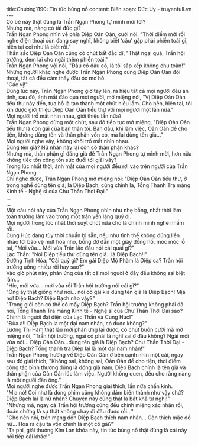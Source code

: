 title:Chương1190: Tin tức bùng nổ
content:
Biên soạn: Đức Uy - truyenfull.vn<br>---<br>Cô bé này thật đúng là Trần Ngạn Phong tự mình mời tới?<br>Nhưng mà, nàng có tài đức gì?<br>Trần Ngạn Phong nhìn về phía Diệp Oản Oản, cười nói, "Thời điểm mới rồi nghe điện thoại còn đang suy nghĩ, không biết ‘cậu’ gặp phải phiền toái gì, hiện tại coi như là biết rồi."<br>Thần sắc Diệp Oản Oản cũng có chút bất đắc dĩ, "Thật ngại quá, Trần hội trưởng, đem lại cho ngài thêm phiền toái."<br>Trần Ngạn Phong vội nói, "Đâu có đâu có, là tôi sắp xếp không chu toàn!"<br>Những người khác nghe được Trần Ngạn Phong cùng Diệp Oản Oản đối thoại, tất cả đều cảm thấy đầu óc mơ hồ.<br>"Các vị!"<br>Đúng lúc này, Trần Ngạn Phong giơ tay lên, ra hiệu tất cả mọi người đều an tĩnh, sau đó, ánh mắt đảo qua mọi người, mở miệng nói, "Vị Diệp Oản Oản tiểu thư này đến, tựa hồ là tạo thành một chút hiểu lầm. Cho nên, hiện tại, tôi xin được giới thiệu Diệp Oản Oản tiểu thư với mọi người một lần nữa."<br>Mọi người trố mắt nhìn nhau, giới thiệu lần nữa?<br>Trần Ngạn Phong dừng một chút, sau đó tiếp tục mở miệng, "Diệp Oản Oản tiểu thư là con gái của bạn thân tôi. Ban đầu, khi làm việc, Oản Oản để cho tiện, không dùng tên và thân phận vốn có, mà lại dùng tên giả..."<br>Mọi người nghe vậy, không khỏi trố mắt nhìn nhau.<br>Dùng tên giả? Nữ nhân này lại còn có thân phận khác?<br>Nhưng mà, thân phận gì đáng giá để Trần Ngạn Phong tự mình mời, hơn nữa không tiếc tốn công tốn sức đuổi tới giải vây?<br>Trong lúc nhất thời, ánh mắt của mọi người đều rơi vào trên người của Trần Ngạn Phong.<br>Chỉ nghe được, Trần Ngạn Phong mở miệng nói: "Diệp Oản Oản tiểu thư, ở trong nghề dùng tên giả, là Diệp Bạch, cũng chính là, Tổng Thanh Tra mảng Kinh tế - Nghệ sĩ của Chư Thần Thời Đại."<br>...<br>...<br>Một câu nói này của Trần Ngạn Phong nhìn như nhẹ bỗng, nhất thời làm toàn trường lâm vào trong một trận yên lặng quỷ dị.<br>Mọi người trong lúc nhất thời suýt chút nữa cho là chính mình nghe nhầm rồi.<br>Cung Húc đang tùy thời chuẩn bị sẵn, nếu như tình thế không đúng liền nhào tới bảo vệ mứt hoa nhỏ, bỗng đờ đẫn một giây đồng hồ, móc móc lỗ tai, "Mới vừa... Mới vừa Trần lão đầu nói cái quái gì?"<br>Lạc Thần: "Nói Diệp tiểu thư dùng tên giả...là Diệp Bạch!!"<br>Đường Tinh Hỏa: "Cái quỷ gì? Em gái Diệp Mộ Phàm là Diệp ca? Trần hội trưởng uống nhiều rồi hay sao?"<br>Vào giờ phút này, phản ứng của tất cả mọi người ở đây đều không sai biệt lắm...<br>"Híc, mới vừa... mới vừa rồi Trần hội trưởng nói cái gì?"<br>"Ông ấy thật giống như nói... nói cô gái kia dùng tên giả là Diệp Bạch! Mịa nó! Diệp Bạch? Diệp Bạch nào vậy?"<br>"Trong giới còn có thể có mấy Diệp Bạch? Trần hội trưởng không phải đã nói, Tổng Thanh Tra mảng Kinh tế - Nghệ sĩ của Chư Thần Thời Đại sao? Chính là người đại diện của Lạc Thần và Cung Húc!"<br>"Đùa à!! Diệp Bạch là một đại nam nhân, có được không?"<br>Lương Thi Hàm thật lâu mới phản ứng lại được, có chút buồn cười mà mở miệng nói, "Trần hội trưởng, ngài có phải là nghĩ sai ở đâu không? Ngài mới vừa nói... Diệp Oản Oản...dùng tên giả là Diệp Bạch? Chư Thần Thời Đại - Diệp Bạch? Tổng thanh tra Diệp lại là một đại nam nhân!"<br>Trần Ngạn Phong hướng về Diệp Oản Oản ở bên cạnh nhìn một cái, ngay sau đó giải thích, "Không sai, không sai, Oản Oản để cho tiện, thời điểm công tác bình thường đúng là đóng giả nam, Diệp Bạch chính là tên giả và thân phận của Oản Oản lúc làm việc. Người không quen, đều cho rằng nàng là một người đàn ông."<br>Mọi người nghe được Trần Ngạn Phong giải thích, lần nữa chấn kinh.<br>"Mịa nó! Coi như là đóng phim cũng không dám biên thành như vậy chứ? Diệp Bạch lại là nữ nhân? Chuyện này cũng thật là bất khả tư nghị!"<br>"Nhưng mà, ngay cả Trần hội trưởng cũng đều chính miệng xác nhận rồi, đoán chừng là sự thật không chạy đi đâu được rồi..."<br>"Cho nên nói, trên mạng đồn Diệp Bạch thích nam nhân... Còn thích mặc đồ nữ... Hóa ra cậu ta vốn chính là một cô gái?"<br>"Ta phi, giải thưởng Kim Lan khóa này, tin tức bùng nổ thật đúng là cái này nối tiếp cái khác!"